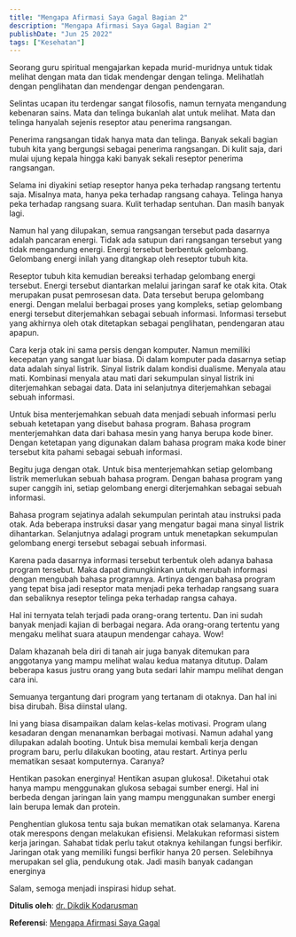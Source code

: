 ```yaml
---
title: "Mengapa Afirmasi Saya Gagal Bagian 2"
description: "Mengapa Afirmasi Saya Gagal Bagian 2"
publishDate: "Jun 25 2022"
tags: ["Kesehatan"]
---
```


Seorang guru spiritual mengajarkan kepada murid-muridnya untuk tidak melihat dengan mata dan tidak mendengar dengan telinga. Melihatlah dengan penglihatan dan mendengar dengan pendengaran.

Selintas ucapan itu terdengar sangat filosofis, namun ternyata mengandung kebenaran sains. Mata dan telinga bukanlah alat untuk melihat. Mata dan telinga hanyalah sejenis reseptor atau penerima rangsangan.

Penerima rangsangan tidak hanya mata dan telinga. Banyak sekali bagian tubuh kita yang bergungsi sebagai penerima rangsangan. Di kulit saja, dari mulai ujung kepala hingga kaki banyak sekali reseptor penerima rangsangan.

Selama ini diyakini setiap reseptor hanya peka terhadap rangsang tertentu saja. Misalnya mata, hanya peka terhadap rangsang cahaya. Telinga hanya peka terhadap rangsang suara. Kulit terhadap sentuhan. Dan masih banyak lagi.

Namun hal yang dilupakan, semua rangsangan tersebut pada dasarnya adalah pancaran energi. Tidak ada satupun dari rangsangan tersebut yang tidak mengandung energi. Energi tersebut berbentuk gelombang. Gelombang energi inilah yang ditangkap oleh reseptor tubuh kita.

Reseptor tubuh kita kemudian bereaksi terhadap gelombang energi tersebut. Energi tersebut diantarkan melalui jaringan saraf ke otak kita. Otak merupakan pusat pemrosesan data. Data tersebut berupa gelombang energi. Dengan melalui berbagai proses yang kompleks, setiap gelombang energi tersebut diterjemahkan sebagai sebuah informasi. Informasi tersebut yang akhirnya oleh otak ditetapkan sebagai penglihatan, pendengaran atau apapun.

Cara kerja otak ini sama persis dengan komputer. Namun memiliki kecepatan yang sangat luar biasa. Di dalam komputer pada dasarnya setiap data adalah sinyal listrik. Sinyal listrik dalam kondisi dualisme. Menyala atau mati. Kombinasi menyala atau mati dari sekumpulan sinyal listrik ini diterjemahkan sebagai data. Data ini selanjutnya diterjemahkan sebagai sebuah informasi.

Untuk bisa menterjemahkan sebuah data menjadi sebuah informasi perlu sebuah ketetapan yang disebut bahasa program. Bahasa program menterjemahkan data dari bahasa mesin yang hanya berupa kode biner. Dengan ketetapan yang digunakan dalam bahasa program maka kode biner tersebut kita pahami sebagai sebuah informasi.

Begitu juga dengan otak. Untuk bisa menterjemahkan setiap gelombang listrik memerlukan sebuah bahasa program. Dengan bahasa program yang super canggih ini, setiap gelombang energi diterjemahkan sebagai sebuah informasi.

Bahasa program sejatinya adalah sekumpulan perintah atau instruksi pada otak. Ada beberapa instruksi dasar yang mengatur bagai mana sinyal listrik dihantarkan. Selanjutnya adalagi program untuk menetapkan sekumpulan gelombang energi tersebut sebagai sebuah informasi.

Karena pada dasarnya informasi tersebut terbentuk oleh adanya bahasa program tersebut. Maka dapat dimungkinkan untuk merubah informasi dengan mengubah bahasa programnya. Artinya dengan bahasa program yang tepat bisa jadi reseptor mata menjadi peka terhadap rangsang suara dan sebaliknya reseptor telinga peka terhadap rangsa cahaya.

Hal ini ternyata telah terjadi pada orang-orang tertentu. Dan ini sudah banyak menjadi kajian di berbagai negara. Ada orang-orang tertentu yang mengaku melihat suara ataupun mendengar cahaya. Wow!

Dalam khazanah bela diri di tanah air juga banyak ditemukan para anggotanya yang mampu melihat walau kedua matanya ditutup. Dalam beberapa kasus justru orang yang buta sedari lahir mampu melihat dengan cara ini.

Semuanya tergantung dari program yang tertanam di otaknya. Dan hal ini bisa dirubah. Bisa diinstal ulang.

Ini yang biasa disampaikan dalam kelas-kelas motivasi. Program ulang kesadaran dengan menanamkan berbagai motivasi. Namun adahal yang dilupakan adalah booting. Untuk bisa memulai kembali kerja dengan program baru, perlu dilakukan booting, atau restart. Artinya perlu mematikan sesaat komputernya. Caranya?

Hentikan pasokan energinya! Hentikan asupan glukosa!. Diketahui otak hanya mampu menggunakan glukosa sebagai sumber energi. Hal ini berbeda dengan jaringan lain yang mampu menggunakan sumber energi lain berupa lemak dan protein.

Penghentian glukosa tentu saja bukan mematikan otak selamanya. Karena otak merespons dengan melakukan efisiensi. Melakukan reformasi sistem kerja jaringan. Sahabat tidak perlu takut otaknya kehilangan fungsi berfikir. Jaringan otak yang memiliki fungsi berfikir hanya 20 persen. Selebihnya merupakan sel glia, pendukung otak. Jadi masih banyak cadangan energinya

Salam, semoga menjadi inspirasi hidup sehat.

**Ditulis oleh**: [dr. Dikdik Kodarusman](https://web.facebook.com/dikdik.kodarusman/)

**Referensi**: [Mengapa Afirmasi Saya Gagal](https://web.facebook.com/dikdik.kodarusman/posts/pfbid02hH7P58F56wyqGxWQbNv6uiEYZ4ubnQL4CdZLH28Wf4C4u5o2MyVbZWXnGFmAEZErl?__cft__[0]=AZUYyT2UqqafT7liU-yeK9na-sRsD-7d80p7AK-6JK7n7XEIBBH-70ylAy-RjvStKVKr6-p4OF2YBnoUMTZNCUbCwT2O2oO_bV28Mu2HE3hg0uZFc5pe1XSrlnOEQ5kSEXJjTkB37oG8B4kdmCbO1rjSO4wxreM2mG9SjyU6nMlqEDMIGKQTJdGzSX-bLzg_mhg&__tn__=%2CO%2CP-R)
